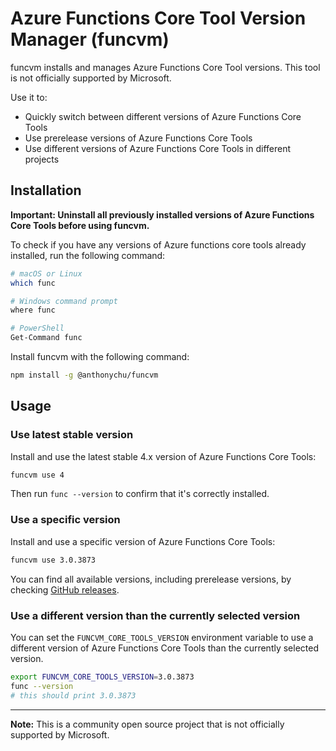 # Azure Functions Core Tool Version Manager (funcvm)

funcvm installs and manages Azure Functions Core Tool versions. This tool is not officially supported by Microsoft.

Use it to:

* Quickly switch between different versions of Azure Functions Core Tools
* Use prerelease versions of Azure Functions Core Tools
* Use different versions of Azure Functions Core Tools in different projects

## Installation

**Important: Uninstall all previously installed versions of Azure Functions Core Tools before using funcvm.**

To check if you have any versions of Azure functions core tools already installed, run the following command:

```bash
# macOS or Linux
which func

# Windows command prompt
where func

# PowerShell
Get-Command func
```

Install funcvm with the following command:

```bash
npm install -g @anthonychu/funcvm
```

## Usage

### Use latest stable version

Install and use the latest stable 4.x version of Azure Functions Core Tools:

```bash
funcvm use 4
```

Then run `func --version` to confirm that it's correctly installed.

### Use a specific version

Install and use a specific version of Azure Functions Core Tools:

```bash
funcvm use 3.0.3873
```

You can find all available versions, including prerelease versions, by checking [GitHub releases](https://github.com/Azure/azure-functions-core-tools/releases).

### Use a different version than the currently selected version

You can set the `FUNCVM_CORE_TOOLS_VERSION` environment variable to use a different version of Azure Functions Core Tools than the currently selected version.

```bash
export FUNCVM_CORE_TOOLS_VERSION=3.0.3873
func --version
# this should print 3.0.3873
```

---

**Note:** This is a community open source project that is not officially supported by Microsoft.

